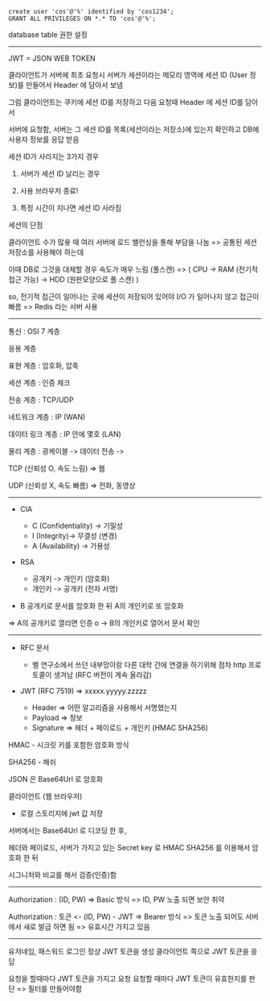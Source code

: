 ```
create user 'cos'@'%' identified by 'cos1234';
GRANT ALL PRIVILEGES ON *.* TO 'cos'@'%';
```
database table 권한 설정 

-------------------------------------------------------
JWT = JSON WEB TOKEN

클라이언트가 서버에 최초 요청시 서버가 세션이라는 메모리 영역에 세션 ID (User 정보)를 만들어서 Header 에 담아서 보냄

그럼 클라이언트는 쿠키에 세션 ID를 저장하고 다음 요청때 Header 에 세션 ID를 담아서

서버에 요청함, 서버는 그 세션 ID를 목록(세션이라는 저장소)에 있는지 확인하고 DB에 사용자 정보를 응답 받음

세션 ID가 사라지는 3가지 경우

1. 서버가 세션 ID 날리는 경우

2. 사용 브라우저 종료!

3. 특정 시간이 지나면 세션 ID 사라짐

세션의 단점

클라이언트 수가 많읗 때 여러 서버에 로드 밸런싱을 통해 부담을 나눔 => 공통된 세션 저장소를 사용해야 하는데

이때 DB로 그것을 대체할 경우 속도가 매우 느림 (풀스캔) => ( CPU -> RAM (전기적 접근 가능) -> HDD (원판모양으로 풀 스캔) )

so, 전기적 접근이 일어나는 곳에 세션이 저장되어 있어야 I/O 가 일어나지 않고 접근이 빠름 => Redis 라는 서버 사용

------------------------------------------------------------------------

통신 : OSI 7 계층

응용 계층

표현 계층 : 암호화, 압축

세션 계층 : 인증 체크

전송 계층 : TCP/UDP

네트워크 계층 : IP (WAN)

데이터 링크 계층 : IP 안에 몇호 (LAN)

물리 계층 : 광케이블     -> 데이터 전송 ->

TCP (신뢰성 O, 속도 느림) => 웹

UDP (신뢰성 X, 속도 빠름) => 전화, 동영상

------------------------------------------------------------------------------
- CIA
    - C (Confidentiality) -> 기밀성
    - I (Integrity)-> 무결성 (변경)
    - A (Availability) -> 가용성


- RSA
    - 공개키 -> 개인키 (암호화)
    - 개인키 -> 공개키 (전자 서명)


- B 공개키로 문서를 암호화 한 뒤 A의 개인키로 또 암호화

=> A의 공개키로 열리면 인증 o -> B의 개인키로 열어서 문서 확인

-----------------------------------------------------------------

- RFC 문서
    - 벨 연구소에서 쓰던 내부망이랑 다른 대학 간에 연결을 하기위해 점차 http 프로토콜이 생겨남 (RFC 버전이 계속 올라감)

- JWT (RFC 7519) => xxxxx.yyyyy.zzzzz
    - Header => 어떤 알고리즘을 사용해서 서명했는지
    - Payload => 정보
    - Signature => 헤더 + 페이로드 + 개인키 (HMAC SHA256)

HMAC - 시크릿 키를 포함한 암호화 방식

SHA256 - 해쉬

JSON 은 Base64Url 로 암호화

클라이언트 (웹 브라우저)

- 로컬 스토리지에 jwt 값 저장

서버에서는 Base64Url 로 디코딩 한 후,

헤더와 페이로드, 서버가 가지고 있는 Secret key 로 HMAC SHA256 를 이용해서 암호화 한 뒤

시그니처와 비교를 해서 검증(인증)함

------------------------------------------------------------

Authorization : (ID, PW)
=> Basic 방식
=> ID, PW 노출 되면 보안 취약

Authorization : 토큰 <- (ID, PW) - JWT 
=> Bearer 방식
=> 토큰 노출 되어도 서버에서 새로 발급 하면 됨
=> 유효시간 가지고 있음

--------------------------------------------------------------
유저네임, 패스워드 로그인 정상
JWT 토큰을 생성
클라이언트 쪽으로 JWT 토큰을 응답

요청을 할때마다 JWT 토큰을 가지고 요청
요청할 때마다 JWT 토큰이 유효한지를 판단 => 필터를 만들어야함